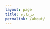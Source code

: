 ```yaml
---
layout: page
title: درباره
permalink: /about/
---
```

<head>
<style>
h1 {
    font-size: 4rem;
}
</style>
</head>
<div class="soc">
		<a href="https://instagram.com/kaubosh" target="_blank" title="اینستاگرام" ><i class="fab fa-instagram"></i></a>
		<a href="https://www.pinterest.com/kaubosh/" target="_blank" title="پینترست" ><i class="fab fa-pinterest"></i></a>
        <a href="https://twitter.com/kaubosh" target="_blank" title="توییتر" ><i class="fab fa-twitter"></i></a>
        <a href="https://rawg.io/@kaubosh/games" target="_blank" title="راوگ" ><i class="fas fa-registered"></i></a>
        <a href="https://t.me/kaubosh" target="_blank" title="تلگرام" ><i class="fab fa-telegram"></i></a>
        <a href="https://leagueofcomicgeeks.com/profile/kaubosh/read-list" target="_blank" title="لیگ آو کامیک گیکز" ><i class="fi-lcg"></i></a>
        <a href="https://kitsu.io/users/KauBosh/library" target="_blank" title="کیتسو" ><i class="fi-kit"></i></a>
        <a href="http://goodreads.com/kaubosh" target="_blank" title="گودریدز" ><i class="fab fa-goodreads"></i></a>
        <a href="https://mastodon.xyz/@kaubosh" target="_blank" title="مَستَدان" ><i class="fab fa-mastodon"></i></a>
        <a href="https://www.last.fm/user/KauBosh" target="_blank" title="لست.اف ام" ><i class="fab fa-lastfm-square"></i></a>
        <a href="https://trakt.tv/users/kaubosh/" target="_blank" title="واچ لیست سریال و فیلم ها" ><i class="fi-trk"></i></a>
        <a href="https://open.spotify.com/user/uchuuv8r0dwwmp6orppsy5el7/playlist/1Y5H4fXushydlVeuIpPgIc" target="_blank" title="پلی لیست اسپاتیفای" ><i class="fab fa-spotify"></i></a>
		<a href="https://tinyletter.com/kaubosh" target="_blank" title="خبرنامه" ><i class="fas fa-envelope"></i></a>
		<a href="https://ownetic.com/@kaubosh" target="_blank" title="خبرنامه" ><i class="fas fa-genderless fa-lg"></i></a>
		<a href="{{ ROOT }}atom.xml" target="_blank" title="خبرنامه" ><i class="fas fa-rss-square"></i></a>
		<a href="https://virgool.io/@kaubosh" target="_blank" title="خبرنامه" ><i class="fas fa-rss-square"></i></a>
</div>